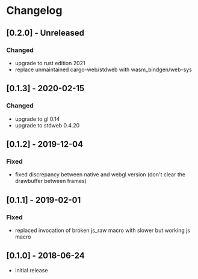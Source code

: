 # Changelog

## [0.2.0] - Unreleased
### Changed
- upgrade to rust edition 2021
- replace unmaintained cargo-web/stdweb with wasm_bindgen/web-sys

## [0.1.3] - 2020-02-15
### Changed
- upgrade to gl 0.14
- upgrade to stdweb 0.4.20

## [0.1.2] - 2019-12-04
### Fixed
- fixed discrepancy between native and webgl version (don't clear the drawbuffer between frames)

## [0.1.1] - 2019-02-01
### Fixed
- replaced invocation of broken js_raw macro with slower but working js macro

## [0.1.0] - 2018-06-24
- initial release